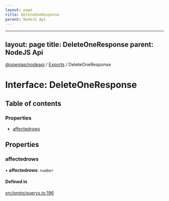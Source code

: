 ```yaml
---
layout: page
title: DeleteOneResponse
parent: NodeJS Api
---
```

---
layout: page
title: DeleteOneResponse
parent: NodeJS Api
---
[@openiap/nodeapi](../README.md) / [Exports](../modules.md) / DeleteOneResponse

# Interface: DeleteOneResponse

## Table of contents

### Properties

- [affectedrows](DeleteOneResponse.html#affectedrows)

## Properties

### affectedrows

• **affectedrows**: `number`

#### Defined in

[src/proto/querys.ts:196](https://github.com/openiap/nodeapi/blob/a6b5438/src/proto/querys.ts#L196)
